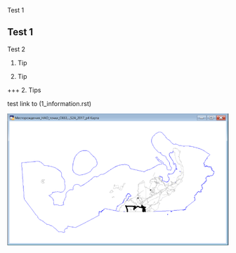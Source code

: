 Test 1 
## Test 1
Test 2
1. Tip

2. Tip

+++ 2. Tips

test link to (1_information.rst)



![cat](../img/mainWindow.png) 
